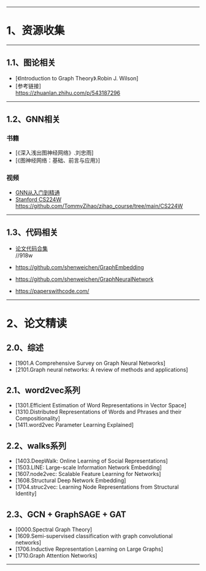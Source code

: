 --------------------------------------------------------------------------------------------------------------------------------
# 1、资源收集  
--------------------------------------------------------------------------------------------------------------------------------
## 1.1、图论相关  
- [《Introduction to Graph Theory》.Robin J. Wilson]  
- [参考链接]  
        https://zhuanlan.zhihu.com/p/543187296  
--------------------------------------------------------------------------------------------------------------------------------
## 1.2、GNN相关  
### 书籍  
- [《深入浅出图神经网络》.刘忠雨]  
- [《图神经网络：基础、前言与应用》]  
### 视频  
- [GNN从入门到精通](https://www.bilibili.com/video/BV1K5411H7EQ/?spm_id_from=333.337.search-card.all.click&vd_source=26c583b46dbb1b1b34ae4743b60cf76f)  
- [Stanford CS224W](https://web.stanford.edu/class/cs224w)  
        https://github.com/TommyZihao/zihao_course/tree/main/CS224W  
--------------------------------------------------------------------------------------------------------------------------------
## 1.3、代码相关  
- [论文代码合集](https://pan.baidu.com/s/1WG0fd2ue0UCFAFhnr-RaJw?pwd=918w)  
        //918w  

- https://github.com/shenweichen/GraphEmbedding  
- https://github.com/shenweichen/GraphNeuralNetwork

- https://paperswithcode.com/  

--------------------------------------------------------------------------------------------------------------------------------
# 2、论文精读  

## 2.0、综述  
- [1901.A Comprehensive Survey on Graph Neural Networks]  
- [2101.Graph neural networks: A review of methods and applications]  

## 2.1、word2vec系列  
- [1301.Efficient Estimation of Word Representations in Vector Space]  
- [1310.Distributed Representations of Words and Phrases and their Compositionality]  
- [1411.word2vec Parameter Learning Explained]  

## 2.2、walks系列  
- [1403.DeepWalk: Online Learning of Social Representations]  
- [1503.LINE: Large-scale Information Network Embedding]  
- [1607.node2vec: Scalable Feature Learning for Networks]  
- [1608.Structural Deep Network Embedding]  
- [1704.struc2vec: Learning Node Representations from Structural Identity]  

## 2.3、GCN + GraphSAGE + GAT  
- [0000.Spectral Graph Theory]  
- [1609.Semi-supervised classification with graph convolutional networks]  
- [1706.Inductive Representation Learning on Large Graphs]  
- [1710.Graph Attention Networks]  
--------------------------------------------------------------------------------------------------------------------------------
